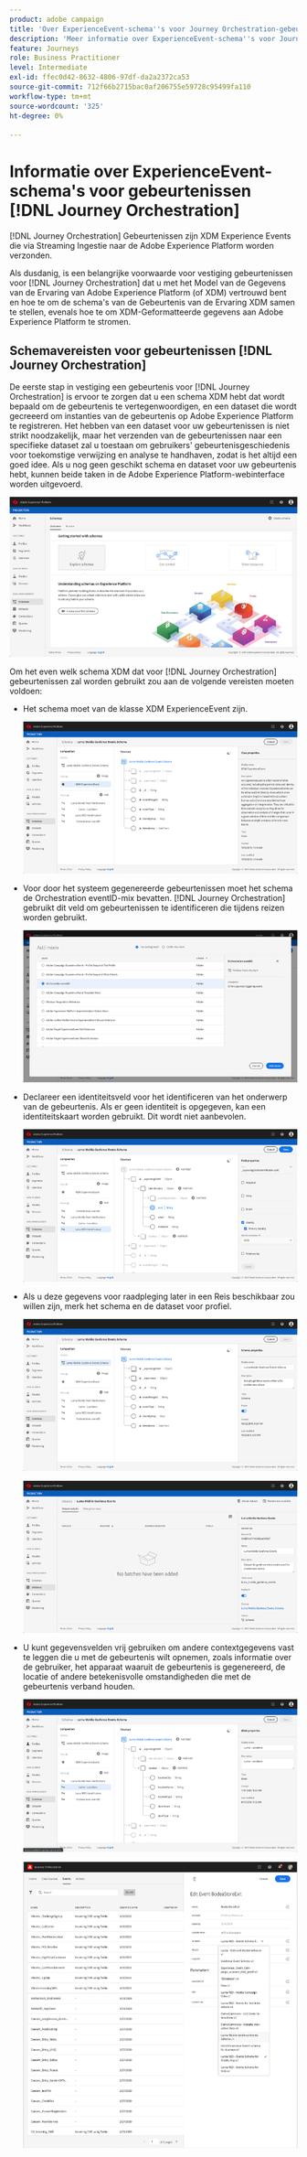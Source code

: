 ```yaml
---
product: adobe campaign
title: 'Over ExperienceEvent-schema''s voor Journey Orchestration-gebeurtenissen '
description: 'Meer informatie over ExperienceEvent-schema''s voor Journey Orchestration Events '
feature: Journeys
role: Business Practitioner
level: Intermediate
exl-id: ffec0d42-8632-4806-97df-da2a2372ca53
source-git-commit: 712f66b2715bac0af206755e59728c95499fa110
workflow-type: tm+mt
source-wordcount: '325'
ht-degree: 0%

---
```


# Informatie over ExperienceEvent-schema&#39;s voor gebeurtenissen [!DNL Journey Orchestration]

[!DNL Journey Orchestration] Gebeurtenissen zijn XDM Experience Events die via Streaming Ingestie naar de Adobe Experience Platform worden verzonden.

Als dusdanig, is een belangrijke voorwaarde voor vestiging gebeurtenissen voor [!DNL Journey Orchestration] dat u met het Model van de Gegevens van de Ervaring van Adobe Experience Platform (of XDM) vertrouwd bent en hoe te om de schema&#39;s van de Gebeurtenis van de Ervaring XDM samen te stellen, evenals hoe te om XDM-Geformatteerde gegevens aan Adobe Experience Platform te stromen.

## Schemavereisten voor gebeurtenissen [!DNL Journey Orchestration]

De eerste stap in vestiging een gebeurtenis voor [!DNL Journey Orchestration] is ervoor te zorgen dat u een schema XDM hebt dat wordt bepaald om de gebeurtenis te vertegenwoordigen, en een dataset die wordt gecreeerd om instanties van de gebeurtenis op Adobe Experience Platform te registreren. Het hebben van een dataset voor uw gebeurtenissen is niet strikt noodzakelijk, maar het verzenden van de gebeurtenissen naar een specifieke dataset zal u toestaan om gebruikers&#39; gebeurtenisgeschiedenis voor toekomstige verwijzing en analyse te handhaven, zodat is het altijd een goed idee. Als u nog geen geschikt schema en dataset voor uw gebeurtenis hebt, kunnen beide taken in de Adobe Experience Platform-webinterface worden uitgevoerd.

![](../assets/schema1.png)

Om het even welk schema XDM dat voor [!DNL Journey Orchestration] gebeurtenissen zal worden gebruikt zou aan de volgende vereisten moeten voldoen:

* Het schema moet van de klasse XDM ExperienceEvent zijn.

   ![](../assets/schema2.png)

* Voor door het systeem gegenereerde gebeurtenissen moet het schema de Orchestration eventID-mix bevatten. [!DNL Journey Orchestration] gebruikt dit veld om gebeurtenissen te identificeren die tijdens reizen worden gebruikt.

   ![](../assets/schema3.png)

* Declareer een identiteitsveld voor het identificeren van het onderwerp van de gebeurtenis. Als er geen identiteit is opgegeven, kan een identiteitskaart worden gebruikt. Dit wordt niet aanbevolen.

   ![](../assets/schema4.png)

* Als u deze gegevens voor raadpleging later in een Reis beschikbaar zou willen zijn, merk het schema en de dataset voor profiel.

   ![](../assets/schema5.png)

   ![](../assets/schema6.png)

* U kunt gegevensvelden vrij gebruiken om andere contextgegevens vast te leggen die u met de gebeurtenis wilt opnemen, zoals informatie over de gebruiker, het apparaat waaruit de gebeurtenis is gegenereerd, de locatie of andere betekenisvolle omstandigheden die met de gebeurtenis verband houden.

   ![](../assets/schema7.png)

   ![](../assets/schema8.png)
